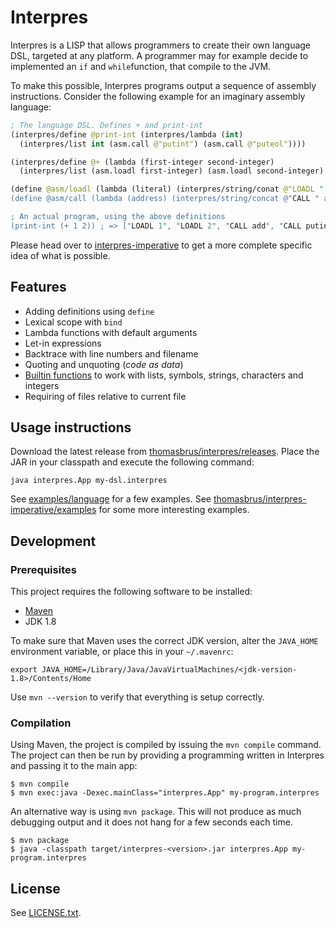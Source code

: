 # Interpres
Interpres is a LISP that allows programmers to create their own language DSL, targeted at any platform. A programmer may for example decide to implemented an `if` and `while`function, that compile to the JVM.

To make this possible, Interpres programs output a sequence of assembly instructions. Consider the following example for an imaginary assembly language:

```clojure
; The language DSL. Defines + and print-int
(interpres/define @print-int (interpres/lambda (int)
  (interpres/list int (asm.call @"putint") (asm.call @"puteol"))))

(interpres/define @+ (lambda (first-integer second-integer)
  (interpres/list (asm.loadl first-integer) (asm.loadl second-integer) (asm.call @"add"))))

(define @asm/loadl (lambda (literal) (interpres/string/conat @"LOADL " literal)))
(define @asm/call (lambda (address) (interpres/string/concat @"CALL " address)))

; An actual program, using the above definitions
(print-int (+ 1 2)) ; => ["LOADL 1", "LOADL 2", "CALL add", "CALL putint", "CALL puteol"]
```

Please head over to [interpres-imperative](https://github.com/thomasbrus/interpres-imperative) to get a more complete specific idea of what is possible.

## Features
* Adding definitions using `define`
* Lexical scope with `bind`
* Lambda functions with default arguments
* Let-in expressions
* Backtrace with line numbers and filename
* Quoting and unquoting (*code as data*)
* [Builtin functions](https://github.com/thomasbrus/interpres/tree/master/src/main/java/interpres/language/definitions/interpres) to work with lists, symbols, strings, characters and integers
* Requiring of files relative to current file

## Usage instructions
Download the latest release from [thomasbrus/interpres/releases](https://github.com/thomasbrus/interpres/releases). Place the JAR in your classpath and execute the following command:

    java interpres.App my-dsl.interpres

See [examples/language](examples/language) for a few examples. See [thomasbrus/interpres-imperative/examples](https://github.com/thomasbrus/interpres-imperative/tree/master/examples) for some more interesting examples.

## Development
### Prerequisites
This project requires the following software to be installed:

  - [Maven](http://maven.apache.org)
  - JDK 1.8

To make sure that Maven uses the correct JDK version, alter the `JAVA_HOME` environment variable,
or place this in your `~/.mavenrc`:

    export JAVA_HOME=/Library/Java/JavaVirtualMachines/<jdk-version-1.8>/Contents/Home

Use `mvn --version` to verify that everything is setup correctly.

### Compilation
Using Maven, the project is compiled by issuing the `mvn compile` command. The project can
then be run by providing a programming written in Interpres and passing it to the main app:

    $ mvn compile
    $ mvn exec:java -Dexec.mainClass="interpres.App" my-program.interpres

An alternative way is using `mvn package`. This will not produce as much debugging output and it does not hang for a few seconds each time.

    $ mvn package
    $ java -classpath target/interpres-<version>.jar interpres.App my-program.interpres

## License

See [LICENSE.txt](LICENSE.txt).
